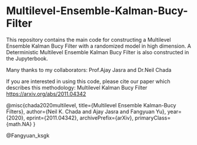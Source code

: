 # Multilevel-Ensemble-Kalman-Bucy-Filter

This repository contains the main code for constructing a Multilevel Ensemble Kalman Bucy Filter with a randomized model in high dimension. A Deterministic Multilevel Ensemble Kalman Bucy Filter is also constructed in the Jupyterbook. 

Many thanks to my collaborators: Prof.Ajay Jasra and Dr.Neil Chada

If you are interested in using this code, please cite our paper which describes this methodology:
Multilevel Kalman Bucy Filter https://arxiv.org/abs/2011.04342

@misc{chada2020multilevel,
      title={Multilevel Ensemble Kalman-Bucy Filters}, 
      author={Neil K. Chada and Ajay Jasra and Fangyuan Yu},
      year={2020},
      eprint={2011.04342},
      archivePrefix={arXiv},
      primaryClass={math.NA}
}

@Fangyuan_ksgk
